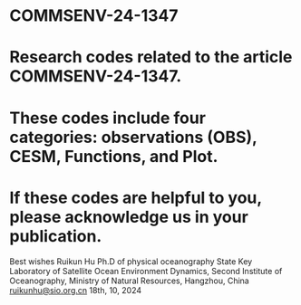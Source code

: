 # COMMSENV-24-1347
# Research codes related to the article COMMSENV-24-1347. 
# These codes include four categories: observations (OBS), CESM, Functions, and Plot.
# If these codes are helpful to you, please acknowledge us in your publication.

Best wishes
Ruikun Hu
Ph.D of physical oceanography
State Key Laboratory of Satellite Ocean Environment Dynamics, 
Second Institute of Oceanography, Ministry of Natural Resources, Hangzhou, China
ruikunhu@sio.org.cn
18th, 10, 2024
